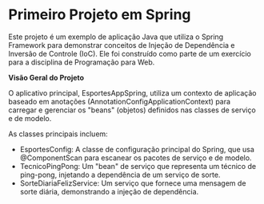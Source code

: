 <h1>Primeiro Projeto em Spring</h1>

Este projeto é um exemplo de aplicação Java que utiliza o Spring Framework para demonstrar conceitos de Injeção de Dependência e Inversão de Controle (IoC).
Ele foi construído como parte de um exercício para a disciplina de Programação para Web.

<b>Visão Geral do Projeto</b>

O aplicativo principal, EsportesAppSpring, utiliza um contexto de aplicação baseado em anotações (AnnotationConfigApplicationContext) para carregar e gerenciar os "beans" (objetos) definidos nas classes de serviço e de modelo.

As classes principais incluem:
* EsportesConfig: A classe de configuração principal do Spring, que usa @ComponentScan para escanear os pacotes de serviço e de modelo.
* TecnicoPingPong: Um "bean" de serviço que representa um técnico de ping-pong, injetando a dependência de um serviço de sorte.
* SorteDiariaFelizService: Um serviço que fornece uma mensagem de sorte diária, demonstrando a injeção de dependência.
